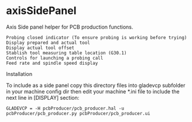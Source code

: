 # axisSidePanel

Axis Side panel helper for PCB production functions.

	Probing closed indicator (To ensure probing is working before trying)
	Display prepared and actual tool
	Display actual tool offset
	Stablish tool measuring table location (G30.1)
	Controls for launching a probing call
	Feed rate and spindle speed display

Installation

To include as a side panel copy this directory files into gladevcp subfolder in your machine config dir then edit your machine *.ini file to include the next line in [DISPLAY] section:

	GLADEVCP = -H pcbProducer/pcb_producer.hal -u pcbProducer/pcb_producer.py pcbProducer/pcb_producer.ui

